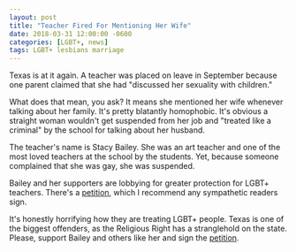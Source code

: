 ```yaml
---
layout: post
title: "Teacher Fired For Mentioning Her Wife"
date: 2018-03-31 12:00:00 -0600
categories: [LGBT+, news]
tags: LGBT+ lesbians marriage
---
```

Texas is at it again. A teacher was placed on leave in September because
one parent claimed that she had "discussed her sexuality with children."

What does that mean, you ask? It means she mentioned her wife whenever talking
about her family. It's pretty blatantly homophobic. It's obvious a straight
woman wouldn't get suspended from her job and "treated like a criminal" by the
school for talking about her husband.

The teacher's name is Stacy Bailey. She was an art teacher and one of the most
loved teachers at the school by the students. Yet, because someone complained
that she was gay, she was suspended.

Bailey and her supporters are lobbying for greater protection for LGBT+ teachers.
There's a [petition](https://www.ipetitions.com/petition/lgbt-protection-for-misd-employees-and-students), which I recommend any sympathetic readers sign.

It's honestly horrifying how they are treating LGBT+ people. Texas is one of the
biggest offenders, as the Religious Right has a stranglehold on the state.
Please, support Bailey and others like her and sign the [petition](https://www.ipetitions.com/petition/lgbt-protection-for-misd-employees-and-students).

